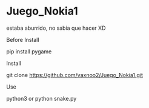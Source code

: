 # Juego_Nokia1
estaba aburrido, no sabia que hacer XD

Before Install 

pip install pygame

Install 

git clone https://github.com/vaxnoo2/Juego_Nokia1.git


Use

python3 or python snake.py
